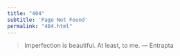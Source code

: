 ```yaml
---
title: "404"
subtitle: 'Page Not Found'
permalink: "404.html"
---
```


> Imperfection is beautiful. At least, to me.
> — Entrapta